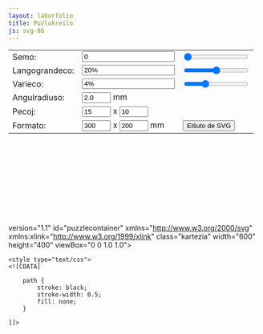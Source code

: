 ```yaml
---
layout: laborfolio
title: Puzlokreilo
js: svg-0b
---
```


<script type="text/javascript">
    // adaptita el https://gist.github.com/Draradech/35d36347312ca6d0887aa7d55f366e30

    function save(filename, data)
    {
        var blob = new Blob([data], {type: "text/csv"});
        if (window.navigator.msSaveOrOpenBlob)
        {
            window.navigator.msSaveBlob(blob, filename);
        }
        else
        {
            var elem = window.document.createElement('a');
            elem.href = window.URL.createObjectURL(blob);
            elem.download = filename;        
            document.body.appendChild(elem);
            elem.click();        
            document.body.removeChild(elem);
        }
    }

    var seed = 1;

    // pseŭdoarbitra nombro inter 0 kaj 1 uzante la sinus-funkcion
    function random() { var x = Math.sin(seed) * 10000; seed += 1; return x - Math.floor(x); }

    // arbitra nombro inter min kaj max
    function uniform(min, max) { var r = random(); return min + r * (max - min); }

    // arbitra bulea valora
    function rbool() { return random() > 0.5; }
    
    // konciza aliro de elemento per @id
    function $(id) { return document.getElementById(id); }

    // aktualigo de la kontrolelementoj
    function updateseed()     { $("_seed").value =    $("seed").value;          update(); }
    function updatetabsize()  { $("_tabsize").value = $("tabsize").value + "%"; update(); }
    function updatejitter()   { $("_jitter").value =  $("jitter").value + "%";  update(); }
    function update_seed() { 
        var val = parseFloat($("_seed").value);    
        if (!isNaN(val)) { 
            $("seed").value = val;
        }    
        updateseed(); 
    }
    function update_tabsize() { 
        var val = parseFloat($("_tabsize").value); 
        if (!isNaN(val)) { 
            $("tabsize").value = val; 
        } 
        updatetabsize(); 
    }
    function update_jitter()  { 
        var val = parseFloat($("_jitter").value);  
        if (!isNaN(val)) { 
            $("jitter").value = val; 
        }  
        updatejitter(); 
    }
    
    // generilo-parametroj / -funkcioj $

    // variabloj estas difinitaj antaŭe en generate(9 resp. parse_input()
    /*
      t = langetograndeco (tabsize)
      j = varieco (jitter)
      xn = # pecoj horizontale
      yn = # pecoj vertikale
    */
    var a, b, c, d, e, t, j, flip, xi, yi, xn, yn, vertical, offset, width, height, radius;
    var ph = [], pv = [];

    function first() { 
        e = uniform(-j, j); 
        next();
    }
    function next()  { 
        var flipold = flip; 
        flip = rbool(); 
        a = (flip == flipold ? -e: e); 
        b = uniform(-j, j); 
        c = uniform(-j, j); 
        d = uniform(-j, j); 
        e = uniform(-j, j);
    }

    // la anguloj de la pecoj formas regulan rastron (s=size, o=offset)
    function sl()  { return vertical ? height / yn : width / xn; }
    function sw()  { return vertical ? width / xn : height / yn; }
    function ol()  { return offset + sl() * (vertical ? yi : xi); }
    function ow()  { return offset + sw() * (vertical ? xi : yi); }

    function l(v)  { 
        var ret = ol() + sl() * v; 
        return Math.round(ret * 100) / 100; 
    }
    function w(v)  { 
        var ret = ow() + sw() * v * (flip ? -1.0 : 1.0); 
        return Math.round(ret * 100) / 100; 
    }

    // l,w estas la du koordinatoj
    // unu egon de peco ni desegnas per 3 bezierkurboj;
    // inter punktoj 0 kaj 3 uzante kontrolpunktojn 1 kaj 2
    // poste inter punktoj 3 kaj 6 uzante kontrolpunktojn 4 kaj 5 
    // poste inter punktoj 6 kaj 9 uzante kontrolpunktojn 7 kaj 8
    // la meza kurbo estas la langeto
    function p0l() { return l(0.0); }
    function p0w() { return w(0.0); }
    function p1l() { return l(0.2); }
    function p1w() { return w(a); }
    function p2l() { return l(0.5 + b + d); }
    function p2w() { return w(-t + c); }
    function p3l() { return l(0.5 - t + b); }
    function p3w() { return w(t + c); }
    function p4l() { return l(0.5 - 2.0 * t + b - d); }
    function p4w() { return w(3.0 * t + c); }
    function p5l() { return l(0.5 + 2.0 * t + b - d); }
    function p5w() { return w(3.0 * t + c); }
    function p6l() { return l(0.5 + t + b); }
    function p6w() { return w(t + c); }
    function p7l() { return l(0.5 + b + d); }
    function p7w() { return w(-t + c); }
    function p8l() { return l(0.8); }
    function p8w() { return w(e); }
    function p9l() { return l(1.0); }
    function p9w() { return w(0.0); }
    
    function parse_input()
    {
        seed = parseInt($("seed").value);
        t = parseFloat($("tabsize").value) / 200.0;
        j = parseFloat($("jitter").value) / 100.0;
        xn = parseInt($("xn").value);
        yn = parseInt($("yn").value);
    }
    
    // pentru la horizontalajn liniojn
    function gen_dh()
    {
        var str = "";
        vertical = 0;
        
        for (yi = 1; yi < yn; ++yi) {
            xi = 0;
            first();

            // komenca punkto ĉe (p0l,pow)
            str += "M " + p0l() + "," + p0w() + " ";
            for (; xi < xn; ++xi)
            {
                // bezier-kurbo kun kontrolpunktoj (p1l,p1w), (p2l,p2w) kaj celpunkto (p3l,p3w)
                str += "C " + p1l() + " " + p1w() + " " + p2l() + " " + p2w() + " " + p3l() + " " + p3w() + " ";
                str += "C " + p4l() + " " + p4w() + " " + p5l() + " " + p5w() + " " + p6l() + " " + p6w() + " ";

                p9 = p9l() + " " + p9w();
                str += "C " + p7l() + " " + p7w() + " " + p8l() + " " + p8w() + " " + p9 + " ";

                // sekurigu kaj komencu novan kurbon
                ph[xi,yi] = str;
                str = "M " + p9 + " ";

                next();
            }
        }
        //return str;
    }
        
    // pentru la vertikalajn liniojn
    function gen_dv()
    {
        var str = "";
        vertical = 1;
        
        for (xi = 1; xi < xn; ++xi)
            {
            yi = 0;
            first();
            str += "M " + p0w() + "," + p0l() + " ";
            for (; yi < yn; ++yi)
            {
                str += "C " + p1w() + " " + p1l() + " " + p2w() + " " + p2l() + " " + p3w() + " " + p3l() + " ";
                str += "C " + p4w() + " " + p4l() + " " + p5w() + " " + p5l() + " " + p6w() + " " + p6l() + " ";

                p9 = p9w() + " " + p9l();
                str += "C " + p7w() + " " + p7l() + " " + p8w() + " " + p8l() + " " + p9 + " ";

                // sekurigu kaj komencu novan kurbon
                pv[xi,yi] = str;
                str = "M " + p9 + " ";

                next();
            }
        }
        //return str;
    }
        
    // pentru la kadron
    function gen_db()
    {
        var str = "";
        
        str += "M " + (offset + radius) + " " + (offset) + " ";
        str += "L " + (offset + width - radius) + " " + (offset) + " ";
        str += "A " + (radius) + " " + (radius) + " 0 0 1 " + (offset + width) + " " + (offset + radius) + " ";
        str += "L " + (offset + width) + " " + (offset + height - radius) + " ";
        str += "A " + (radius) + " " + (radius) + " 0 0 1 " + (offset + width - radius) + " " + (offset + height) + " ";
        str += "L " + (offset + radius) + " " + (offset + height) + " ";
        str += "A " + (radius) + " " + (radius) + " 0 0 1 " + (offset) + " " + (offset + height - radius) + " ";
        str += "L " + (offset) + " " + (offset + radius) + " ";
        str += "A " + (radius) + " " + (radius) + " 0 0 1 " + (offset + radius) + " " + (offset) + " ";
        return str;
    }
    
    function update()
    {
        width = parseInt($("width").value);
        height = parseInt($("height").value);
        radius = parseFloat($("radius").value);
        var ratio = 1.0 * width / height;
        if (ratio > 1.5)
        {
            radius = radius * 900 / width;
            width = 900;
            height = width / ratio;
        } else {
            radius = radius * 600 / height;
            height = 600;
            width = height * ratio;
        }
        $("puzzlecontainer").setAttribute("width", width + 11);
        $("puzzlecontainer").setAttribute("height", height + 11);
        offset = 5.5;
        parse_input();

        gen_dh();
        gen_dv();
        /*
        $("puzzlepath_h").setAttribute("d", gen_dh());
        $("puzzlepath_v").setAttribute("d", gen_dv());
        $("puzzlepath_b").setAttribute("d", gen_db());
        */

        for (xi=1; xi<xn-1; xi++) {
            for (yi=1; yi<yn-1; yi++) {
                let d = ph[xi,yi] + pv[xi+1,yi] + pv[xi,yi] + ph[xi,yi+1];
                let p = SVG.pado(d);
                SVG.aldonu("puzzlecontainer",p)
            }
        }
    }
    
    function generate()
    {
        width = parseInt($("width").value);
        height = parseInt($("height").value);
        radius = parseFloat($("radius").value);
        offset = 0.0;
        parse_input();
        
        var data = "<svg xmlns=\"http://www.w3.org/2000/svg\" version=\"1.0\" ";
        data += "width=\"" + width + "mm\" height=\"" + height + "mm\" viewBox=\"0 0 " + width + " " + height + "\">";

        /*
        data += "<path fill=\"none\" stroke=\"DarkBlue\" stroke-width=\"0.1\" d=\"";
        data += gen_dh();
        data += "\"></path>";
        data += "<path fill=\"none\" stroke=\"DarkRed\" stroke-width=\"0.1\" d=\"";
        data += gen_dv();
        data += "\"></path>";
        data += "<path fill=\"none\" stroke=\"Black\" stroke-width=\"0.1\" d=\"";
        data += gen_db();
        data += "\"></path>";
        */

        gen_dh();
        gen_dv();

        data += "</svg>";
        
        save("jigsaw.svg", data);
    }

    // helpfunkcioj
    function metu(kampo,valoro) {
        document.getElementById(kampo).textContent = valoro;
    }

    function valoro(kampo) {
        return parseInt(document.getElementById(kampo).value,10);
    }

    // preparu semon
    $('seed').value = Math.random() * 10000; 
    updateseed();

</script>

   <table>
      <tr>
         <td>Semo:</td>
         <td><input id="_seed" type="text" value="0" onchange="update_seed()"/></td>
         <td><input id="seed" type="range" value="0" min="0" max="9999" step="1" onchange="updateseed()"/></td>
      </tr>
      <tr>
         <td>Langograndeco:</td>
         <td><input id="_tabsize" type="text" value="20%" onchange="update_tabsize()"/></td>
         <td><input id="tabsize" type="range" value="20" min="10" max="30" step="0.1" onchange="updatetabsize()"/></td>
      </tr>
      <tr>
         <td>Varieco:</td>
         <td><input id="_jitter" type="text" value="4%" onchange="update_jitter()"/></td>
         <td><input id="jitter" type="range" value="4" min="0" max="13" step="0.1" onchange="updatejitter()"/></td>
      </tr>
      <tr>
         <td>Angulradiuso:</td>
         <td><input id="radius" type="text" value="2.0" size="4" onchange="update()"/> mm</td>
         <td></td>
      </tr>
      <tr>
         <td>Pecoj:</td>
         <td><input id="xn" type="text" value="15" size="4" onchange="update()"/> x <input id="yn" type="text" value="10"  size="4" onchange="update()"/></td>
         <td></td>
      </tr>
      <tr>
         <td>Formato:</td>
         <td><input id="width" type="text" value="300" size="4" onchange="update()"/> x <input id="height" type="text" value="200"  size="4" onchange="update()"/> mm</td>
         <td><button onclick="generate()">Elŝuto de SVG</button></td>
      </tr>
   </table>

   <svg id="puzzlecontainer">

 version="1.1" 
    id="puzzlecontainer"
    xmlns="http://www.w3.org/2000/svg" 
    xmlns:xlink="http://www.w3.org/1999/xlink" 
    class="kartezia"
    width="600" height="400" 
    viewBox="0 0 1.0 1.0">        
     
    <style type="text/css">
    <![CDATA[

        path {
            stroke: black;
            stroke-width: 0.5;
            fill: none;
        }

    ]]>
  </style> 
   </svg>
